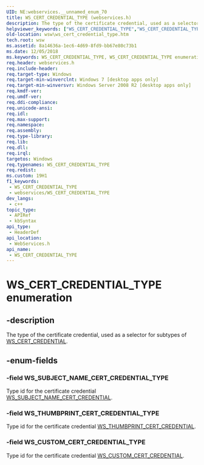 ```yaml
---
UID: NE:webservices.__unnamed_enum_70
title: WS_CERT_CREDENTIAL_TYPE (webservices.h)
description: The type of the certificate credential, used as a selector for subtypes of WS_CERT_CREDENTIAL.
helpviewer_keywords: ["WS_CERT_CREDENTIAL_TYPE","WS_CERT_CREDENTIAL_TYPE enumeration [Web Services for Windows]","WS_CUSTOM_CERT_CREDENTIAL_TYPE","WS_SUBJECT_NAME_CERT_CREDENTIAL_TYPE","WS_THUMBPRINT_CERT_CREDENTIAL_TYPE","webservices/WS_CERT_CREDENTIAL_TYPE","webservices/WS_CUSTOM_CERT_CREDENTIAL_TYPE","webservices/WS_SUBJECT_NAME_CERT_CREDENTIAL_TYPE","webservices/WS_THUMBPRINT_CERT_CREDENTIAL_TYPE","wsw.ws_cert_credential_type"]
old-location: wsw\ws_cert_credential_type.htm
tech.root: wsw
ms.assetid: 8a14636a-1ec6-4d69-8fd9-bb67e80c73b1
ms.date: 12/05/2018
ms.keywords: WS_CERT_CREDENTIAL_TYPE, WS_CERT_CREDENTIAL_TYPE enumeration [Web Services for Windows], WS_CUSTOM_CERT_CREDENTIAL_TYPE, WS_SUBJECT_NAME_CERT_CREDENTIAL_TYPE, WS_THUMBPRINT_CERT_CREDENTIAL_TYPE, webservices/WS_CERT_CREDENTIAL_TYPE, webservices/WS_CUSTOM_CERT_CREDENTIAL_TYPE, webservices/WS_SUBJECT_NAME_CERT_CREDENTIAL_TYPE, webservices/WS_THUMBPRINT_CERT_CREDENTIAL_TYPE, wsw.ws_cert_credential_type
req.header: webservices.h
req.include-header: 
req.target-type: Windows
req.target-min-winverclnt: Windows 7 [desktop apps only]
req.target-min-winversvr: Windows Server 2008 R2 [desktop apps only]
req.kmdf-ver: 
req.umdf-ver: 
req.ddi-compliance: 
req.unicode-ansi: 
req.idl: 
req.max-support: 
req.namespace: 
req.assembly: 
req.type-library: 
req.lib: 
req.dll: 
req.irql: 
targetos: Windows
req.typenames: WS_CERT_CREDENTIAL_TYPE
req.redist: 
ms.custom: 19H1
f1_keywords:
 - WS_CERT_CREDENTIAL_TYPE
 - webservices/WS_CERT_CREDENTIAL_TYPE
dev_langs:
 - c++
topic_type:
 - APIRef
 - kbSyntax
api_type:
 - HeaderDef
api_location:
 - WebServices.h
api_name:
 - WS_CERT_CREDENTIAL_TYPE
---
```


# WS_CERT_CREDENTIAL_TYPE enumeration


## -description

The type of the certificate credential, used as a selector for
subtypes of <a href="/windows/desktop/api/webservices/ns-webservices-ws_cert_credential">WS_CERT_CREDENTIAL</a>.

## -enum-fields

### -field WS_SUBJECT_NAME_CERT_CREDENTIAL_TYPE

Type id for the certificate credential <a href="/windows/win32/api/webservices/ns-webservices-ws_subject_name_cert_credential">WS_SUBJECT_NAME_CERT_CREDENTIAL</a>.

### -field WS_THUMBPRINT_CERT_CREDENTIAL_TYPE

Type id for the certificate credential <a href="/windows/win32/api/webservices/ns-webservices-ws_thumbprint_cert_credential">WS_THUMBPRINT_CERT_CREDENTIAL</a>.

### -field WS_CUSTOM_CERT_CREDENTIAL_TYPE

Type id for the certificate credential <a href="/windows/desktop/api/webservices/ns-webservices-ws_custom_cert_credential">WS_CUSTOM_CERT_CREDENTIAL</a>.